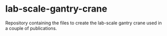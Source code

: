 # lab-scale-gantry-crane
Repository containing the files to create the lab-scale gantry crane used in a couple of publications.
